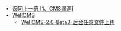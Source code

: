 - [返回上一级 [1、CMS漏洞]](/1、CMS漏洞)
- [WellCMS](/1、CMS漏洞/WellCMS/)
  - [WellCMS-2.0-Beta3-后台任意文件上传](/1、CMS漏洞/WellCMS/WellCMS-2.0-Beta3-后台任意文件上传.md)
